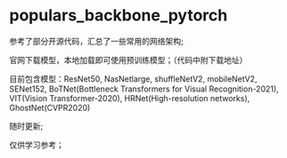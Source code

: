 # populars_backbone_pytorch
参考了部分开源代码，汇总了一些常用的网络架构;

官网下载模型，本地加载即可使用预训练模型；（代码中附下载地址）

目前包含模型：ResNet50, NasNetlarge, shuffleNetV2, mobileNetV2, SENet152, BoTNet(Bottleneck Transformers for Visual Recognition-2021), VIT(Vision Transformer-2020), HRNet(High-resolution networks), GhostNet(CVPR2020)

随时更新;

仅供学习参考；
